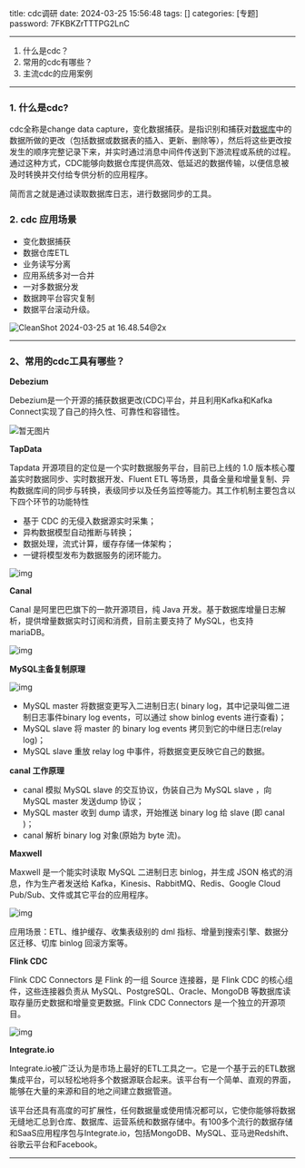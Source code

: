 title: cdc调研
date: 2024-03-25 15:56:48
tags: []
categories: [专题]
password: 7FKBKZrTTTPG2LnC

---

<!--more-->

1. 什么是cdc？
2. 常用的cdc有哪些？
3. 主流cdc的应用案例

---

### 1. 什么是cdc?

cdc全称是change data capture，变化数据捕获。是指识别和捕获对[数据库](https://link.csdn.net/?target=https%3A%2F%2Fauth.huaweicloud.com%2Fauthui%2Fsaml%2Flogin%3FxAccountType%3Dcsdndev_IDP%26isFirstLogin%3Dfalse%26service%3Dhttps%3A%2F%2Factivity.huaweicloud.com%2Fdbs_Promotion%2Findex.html%3Futm_source%3Dhwc-csdn%26utm_medium%3Dshare-op%26utm_campaign%3D%26utm_content%3D%26utm_term%3D%26utm_adplace%3DAdPlace070851)中的数据所做的更改（包括数据或数据表的插入、更新、删除等），然后将这些更改按发生的顺序完整记录下来，并实时通过消息中间件传送到下游流程或系统的过程。通过这种方式，CDC能够向数据仓库提供高效、低延迟的数据传输，以便信息被及时转换并交付给专供分析的应用程序。

简而言之就是通过读取数据库日志，进行数据同步的工具。

### 2. cdc 应用场景

- 变化数据捕获
- 数据仓库ETL
- 业务读写分离
- 应用系统多对一合并
- 一对多数据分发
- 数据跨平台容灾复制
- 数据平台滚动升级。

![CleanShot 2024-03-25 at 16.48.54@2x](http://img.wqkenqing.ren/typora_img/CleanShot%202024-03-25%20at%2016.48.54@2x.png)

---

### 2、常用的cdc工具有哪些？

**Debezium**

Debezium是一个开源的捕获数据更改(CDC)平台，并且利用Kafka和Kafka Connect实现了自己的持久性、可靠性和容错性。

![暂无图片](http://img.wqkenqing.ren/typora_img/modb_20230524_ca68c2ea-f9d6-11ed-9d34-fa163eb4f6be.png)

**TapData**

Tapdata 开源项目的定位是一个实时数据服务平台，目前已上线的 1.0 版本核心覆盖实时数据同步、实时数据开发、Fluent ETL 等场景，具备全量和增量复制、异构数据库间的同步与转换，表级同步以及任务监控等能力。其工作机制主要包含以下四个环节的功能特性

- 基于 CDC 的无侵入数据源实时采集；
- 异构数据模型自动推断与转换；
- 数据处理，流式计算，缓存存储一体架构；
- 一键将模型发布为数据服务的闭环能力。

![img](http://img.wqkenqing.ren/typora_img/modb_20230524_ca849790-f9d6-11ed-9d34-fa163eb4f6be.png)

**Canal**

Canal 是阿里巴巴旗下的一款开源项目，纯 Java 开发。基于数据库增量日志解析，提供增量数据实时订阅和消费，目前主要支持了 MySQL，也支持 mariaDB。

![img](http://img.wqkenqing.ren/typora_img/modb_20230524_ca9212f8-f9d6-11ed-9d34-fa163eb4f6be.png)

**MySQL主备复制原理**

![img](http://img.wqkenqing.ren/typora_img/modb_20230524_cb51b086-f9d6-11ed-9d34-fa163eb4f6be.png)

- MySQL master 将数据变更写入二进制日志( binary log，其中记录叫做二进制日志事件binary log events，可以通过 show binlog events 进行查看)；
- MySQL slave 将 master 的 binary log events 拷贝到它的中继日志(relay log)；
- MySQL slave 重放 relay log 中事件，将数据变更反映它自己的数据。

**canal 工作原理**

- canal 模拟 MySQL slave 的交互协议，伪装自己为 MySQL slave ，向 MySQL master 发送dump 协议；
- MySQL master 收到 dump 请求，开始推送 binary log 给 slave (即 canal )；
- canal 解析 binary log 对象(原始为 byte 流)。

**Maxwell**

Maxwell 是一个能实时读取 MySQL 二进制日志 binlog，并生成 JSON 格式的消息，作为生产者发送给 Kafka，Kinesis、RabbitMQ、Redis、Google Cloud Pub/Sub、文件或其它平台的应用程序。

![img](http://img.wqkenqing.ren/typora_img/modb_20230524_cb5e6286-f9d6-11ed-9d34-fa163eb4f6be.png)

应用场景：ETL、维护缓存、收集表级别的 dml 指标、增量到搜索引擎、数据分区迁移、切库 binlog 回滚方案等。

**Flink CDC**

Flink CDC Connectors 是 Flink 的一组 Source 连接器，是 Flink CDC 的核心组件，这些连接器负责从 MySQL、PostgreSQL、Oracle、MongoDB 等数据库读取存量历史数据和增量变更数据。Flink CDC Connectors 是一个独立的开源项目。

![img](http://img.wqkenqing.ren/typora_img/modb_20230524_cb82beba-f9d6-11ed-9d34-fa163eb4f6be.png)

**Integrate.io**

Integrate.io被广泛认为是市场上最好的ETL工具之一。它是一个基于云的ETL数据集成平台，可以轻松地将多个数据源联合起来。该平台有一个简单、直观的界面，能够在大量的来源和目的地之间建立数据管道。

该平台还具有高度的可扩展性，任何数据量或使用情况都可以，它使你能够将数据无缝地汇总到仓库、数据库、运营系统和数据存储中。有100多个流行的数据存储和SaaS应用程序包与Integrate.io，包括MongoDB、MySQL、亚马逊Redshift、谷歌云平台和Facebook。





---
